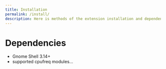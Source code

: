 ```yaml
---
title: Installation
permalink: /install/
description: Here is methods of the extension installation and dependencies.
---
```


# Dependencies
* Gnome Shell 3.14+
* supported cpufreq modules...


